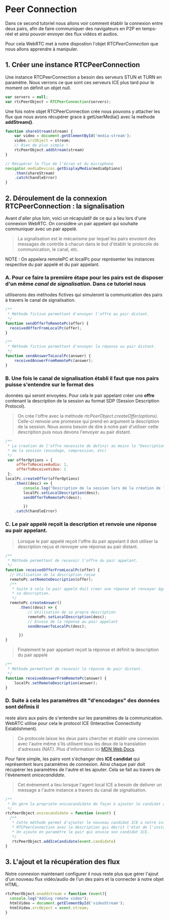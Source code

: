 # Peer Connection
Dans ce second tutoriel nous allons voir comment établir la connexion entre deux pairs, afin de faire communiquer des navigateurs en P2P en temps-réel et ainsi pouvoir envoyer des flux vidéos et audios.

Pour cela WebRTC met à notre dispostion l'objet *RTCPeerConnection* que nous allons apprendre à manipuler.

## 1. Créer une instance RTCPeerConnection
Une instance RTCPeerConnection a besoin des serveurs STUN et TURN en paramètre. Nous verrons ce que sont ces serveurs ICE plus tard pour le moment on définit un objet null.

```js
var servers = null;
var rtcPeerObject = RTCPeerConnection(servers);
 ```

Une fois notre objet RTCPeerConnection crée nous pouvons y attacher les flux que nous avons récupérer grace à
getUserMedia() avec la methode **addStream()**.

```js
function shareStream(stream) {
    var video = document.getElementById('media-stream');
    video.srcObject = stream;
    // Rien de plus simple !
    rtcPeerObject.addStream(stream)
}

// Récupérer le flux de l'écran et du microphone
navigator.mediaDevices.getDisplayMedia(mediaOptions)
    .then(shareStream)
    .catch(handleError)
}
```

## 2. Déroulement de la connexion RTCPeerConnection : la signalisation
Avant d'aller plus loin, voici un récapulatif de ce qui a lieu lors d'une connexion
WebRTC. On considère un pair appelant qui souhaite communiquer avec un pair appelé.

> La signalisation est le mécanisme par lequel les pairs envoient des messages de
> contrôle à chacun dans le but d'établir le protocole de communication, le canal, etc.

NOTE : On appelera remotePC et localPc pour représenter les instances respective du
pair appelé et du pair appelant.

### A. Pour ce faire la première étape pour les pairs est de disposer d'un même *canal de signalisation*. Dans ce tutoriel nous
utiliserons des méthodes fictives qui simuleront la communication des pairs à travers le
canal de signalisation.
```js
/**
 * Méthode fictive permettant d'envoyer l'offre au pair distant.
 */
function sendOfferToRemotePc(offer) {
  receivedOfferFromLocalPc(offer);
}

/**
 * Méthode fictive permettant d'envoyer la réponse au pair distant.
 */
function sendAnswerToLocalPc(answer) {
    receivedAnswerFromRemotePc(answer);
}
```

### B. Une fois le canal de signalisation établi il faut que nos pairs puisse s'entendre sur le format des
données qui seront envoyées. Pour cela le pair appelant créer une **offre** contenant la description
de la session au format SDP (Session Description Protocol).
> On crée l'offre avec la méthode *rtcPeerObject.createOffer(options)*.
> Celle-ci renvoie une promesse qui prend en argument la description de la session.
> Nous avons besoin de dire à notre pair d'utiliser cette description puis nous devons l'envoyer au pair
> distant.

```js
/**
 * La creation de l'offre necessite de definir au moins la "Description"
 * de la session (encodage, compression, etc)
 */
 var offerOptions = {
     offerToReceiveAudio: 1,
     offerToReceiveVideo: 1
 };
localPc.createOffer(offerOptions)
    .then((desc) => {
        console.log("Description de la session lors de la création de l'offre : ", desc);
        localPc.setLocalDescription(desc);
        sendOfferToRemotePc(desc);

        })
    .catch(handleError)
```

### C. Le pair appelé reçoit la description et renvoie une **réponse** au pair appelant.
> Lorsque le pair appelé reçoit l'offre du pair appelant il doit utiliser la description reçus et renvoyer
> une réponse au pair distant.

```js
/**
 * Méthode permettant de recevoir l'offre du pair appelant.
 */
function receivedOfferFromLocalPc(offer) {
  // Utilisation de la description reçue
  remotePc.setRemoteDescription(offer);
  /**
   * Suite à cela le pair appelé doit creer une réponse et renvoyer également
   * sa description.
   */
  remotePc.createAnswer()
      .then((desc) => {
          // Utilisation de sa propre description
          remotePc.setLocalDescription(desc);
          // Envoie de la réponse au pair appelant
          sendAnswerToLocalPc(desc);

      })
}
```

> Finalement le pair appelant reçoit la réponse et définit la description du pair appelé

```js
/**
 * Méthode permettant de recevoir la réponse du pair distant.
 */
function receivedAnswerFromRemotePc(answer) {
    localPc.setRemoteDescription(answer);
}
```

### D. Suite à cela les paramètres dit "d'encodages" des données sont définis il
reste alors aux pairs de s'entendre sur les paramètres de la communication. WebRTC utilise pour cela
le protocol ICE (Interactive Connectivity Establishment).
> Ce protocole laisse les deux pairs chercher et établir une connexion avec l'autre même
> s'ils utilisent tous les deux de la translation d'adresses (NAT).
> Plus d'information ici [MDN Web Docs](https://developer.mozilla.org/fr/docs/Glossary/ICE).

Pour faire simple, les pairs vont s'échanger des **ICE candidat** qui représentent leurs paramètres de connexion.
Ainsi chaque pair doit récupèrer les paramètres de l'autre et les ajouter.
Cela se fait au travers de l'évènement *onicecandidate*.
> Cet événement a lieu lorsque l'agent local ICE a besoin de delivrer un message a l'autre instance a travers
du canal de signalisation.

```js
/**
 * On gère la propriete onicecandidate de façon à ajouter le candidat à notre instance
 */
rtcPeerObject.onicecandidate = function (event) {
  /**
   * Cette méthode permet d'ajouter le nouveau candidat ICE a notre instance
   * RTCPeerConnection avec la description qui décrit l'état de l'instance distante.
   * On ajoute en paramètre le pair qui envoie son candidat ICE.
   */
   rtcPeerObject.addIceCandidate(event.candidate)
}
```


## 3. L'ajout et la récupération des flux
Notre connexion maintenant configurer il nous reste plus que gérer l'ajout d'un nouveau flux vidéo/audio
de l'un des pairs et la connecter à notre objet HTML.

```js
rtcPeerObject.onaddstream = function (event){
  console.log("Adding remote video");
  htmlVideo = document.getElementById('videoStream');
  htmlVideo.srcObject = event.stream;
}
```
